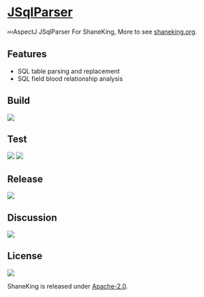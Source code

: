 # [JSqlParser][]
💤AspectJ JSqlParser For ShaneKing, More to see [shaneking.org][].

## Features
- SQL table parsing and replacement
- SQL field blood relationship analysis

## Build
[![][travis img]][travis]

## Test
[![][codecov img]][codecov]
[![][codacy img]][codacy]

## Release
[![][mavenbadge img]][mavenbadge]

## Discussion
[![][gitter img]][gitter]

## License
[![][license img]][license]

ShaneKing is released under [Apache-2.0][].


[JSqlParser]: https://github.com/ShaneKing/org.shaneking.aspectj.jsqlparser
[shaneking.org]: http://shaneking.org/

[travis]:https://travis-ci.org/ShaneKing/org.shaneking.aspectj.jsqlparser
[travis img]:https://secure.travis-ci.org/ShaneKing/org.shaneking.aspectj.jsqlparser.png

[codecov]:https://codecov.io/github/ShaneKing/org.shaneking.aspectj.jsqlparser?branch=mirror
[codecov img]:https://codecov.io/github/ShaneKing/org.shaneking.aspectj.jsqlparser/coverage.svg?branch=mirror
[codacy]:https://www.codacy.com/app/ShaneKing/org.shaneking.aspectj.jsqlparser
[codacy img]:https://api.codacy.com/project/badge/grade/f020f4e76254431f8035ed33625deb68

[mavenbadge]:http://search.maven.org/#search%7Cga%7C1%7Cg%3A%22org.shaneking.aspectj%22%20AND%20a%3A%22org.shaneking.aspectj.jsqlparser%22
[mavenbadge img]:https://maven-badges.herokuapp.com/maven-central/org.shaneking.aspectj/org.shaneking.aspectj.jsqlparser/badge.svg

[gitter]:https://gitter.im/ShaneKing/org.shaneking.aspectj.jsqlparser?utm_source=badge&utm_medium=badge&utm_campaign=pr-badge
[gitter img]:https://badges.gitter.im/Join%20Chat.svg

[Apache-2.0]: https://opensource.org/licenses/Apache-2.0
[license]:LICENSE
[license img]:https://img.shields.io/badge/License-Apache--2.0-blue.svg
